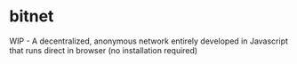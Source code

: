 # bitnet
WIP - A decentralized, anonymous network entirely developed in Javascript that runs direct in browser (no installation required)
